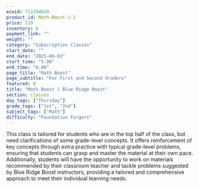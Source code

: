 ```yaml
---
ecwid: 712294020
product_id: Math-Boost-1-2
price: 129
inventory: 6
payment_link: ""
weight: ""
category: "Subscription Classes"
start_date: ""
end_date: "2025-06-03"
start_time: "5:00"
end_time: "6:00"
page_title: "Math Boost"
page_subtitle: "For First and Second Graders"
featured: 0
title: "Math Boost | Blue Ridge Boost"
section: classes
day_tags: ["Thursday"]
grade_tags: ["1st", "2nd"]
subject_tags: ["Math"]
difficulty: "Foundation Forgers"
---
```

<p>This class is tailored for students who are in the top half of the class, but need clarifications of some grade-level concepts. It offers reinforcement of key concepts through extra practice with typical grade-level problems, ensuring that students can grasp and master the material at their own pace. Additionally, students will have the opportunity to work on materials recommended by their classroom teacher and tackle problems suggested by Blue Ridge Boost instructors, providing a tailored and comprehensive approach to meet their individual learning needs.
</p>
